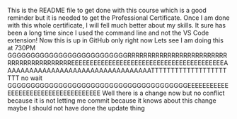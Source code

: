 This is the README file to get done with this course which is a good reminder but it is needed to get the Professional Certificate.
Once I am done with this whole certificate, I will fell much better about my skills.
It sure has been a long time since I used the command line and not the VS Code extension!
Now this is up in GitHub only right now
Lets see I am doing this at 730PM
GGGGGGGGGGGGGGGGGGGGGGGGGGRRRRRRRRRRRRRRRRRRRRRRRRRRRRRRRRRRRRRRRRREEEEEEEEEEEEEEEEEEEEEEEEEEEEEEEEEEEEEEEEEAAAAAAAAAAAAAAAAAAAAAAAAAAAAAAAAAATTTTTTTTTTTTTTTTTTTTTT no wait GGGGGGGGGGGGGGGGGGGGGGGGGGGGGGGGGGGGGGGEEEEEEEEEEEEEEEEEEEEEEEEEEEEEEEEEEEE
Well there is a change now but no conflict because it is not letting me commit because it knows about this change maybe I should not have done the update thing 
